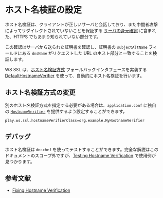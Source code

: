 <!--- Copyright (C) 2009-2015 Typesafe Inc. <http://www.typesafe.com> -->
<!--
# Configuring Hostname Verification
-->
# ホスト名検証の設定

<!--
Hostname verification is a little known part of HTTPS that involves a [server identity check](https://tools.ietf.org/search/rfc2818#section-3.1) to ensure that the client is talking to the correct server and has not been redirected by a man in the middle attack.
-->
ホスト名検証は、クライアントが正しいサーバと会話しており、また中間者攻撃によってリダイレクトされていないことを保証する [サーバの身元確認](https://www.ipa.go.jp/security/rfc/RFC2818JA.html#31) に含まれた、HTTPS でもあまり知られていない部分です。

<!--
The check involves looking at the certificate sent by the server, and verifying that the `dnsName` in the `subjectAltName` field of the certificate matches the host portion of the URL used to make the request.
-->
この確認はサーバから送られた証明書を確認し、証明書の `subjectAltName` フィールドにある `dnsName` がリクエストした URL のホスト部分と一致することを検証します。

<!--
WS SSL does hostname verification automatically, using the [DefaultHostnameVerifier](api/scala/play/api/libs/ws/ssl/DefaultHostnameVerifier.html) to implement the [hostname verifier](https://docs.oracle.com/javase/8/docs/technotes/guides/security/jsse/JSSERefGuide.html#HostnameVerifier) fallback interface.
-->
WS SSL は、[ホスト名検証方式](https://docs.oracle.com/javase/jp/8/docs/technotes/guides/security/jsse/JSSERefGuide.html#HostnameVerifier) フォールバックインタフェースを実装する [DefaultHostnameVerifier](api/scala/play/api/libs/ws/ssl/DefaultHostnameVerifier.html) を使って、自動的にホスト名検証を行います。

<!--
## Modifying the Hostname Verifier
-->
## ホスト名検証方式の変更

<!--
If you need to specify a different hostname verifier, you can configure `application.conf` to provide your own custom [`HostnameVerifier`](https://docs.oracle.com/javase/8/docs/api/javax/net/ssl/HostnameVerifier.html):
-->
別のホスト名検証方式を指定する必要がある場合は、`application.conf` に独自の [`HostnameVerifier`](https://docs.oracle.com/javase/jp/8/docs/api/javax/net/ssl/HostnameVerifier.html) を提供するよう設定することができます。

```
play.ws.ssl.hostnameVerifierClass=org.example.MyHostnameVerifier
```

<!--
## Debugging
-->
## デバッグ

<!--
Hostname Verification can be tested using `dnschef`.  A complete guide is out of scope of documentation, but an example can be found in [Testing Hostname Verification](https://tersesystems.com/2014/03/31/testing-hostname-verification/).
-->
ホスト名検証は `dnschef` を使ってテストすることができます。完全な解説はこのドキュメントのスコープ外ですが、[Testing Hostname Verification](https://tersesystems.com/2014/03/31/testing-hostname-verification/) で使用例が見つかります。

<!--
## Further Reading
-->
## 参考文献

<!--
* [Fixing Hostname Verification](https://tersesystems.com/2014/03/23/fixing-hostname-verification/)
-->
* [Fixing Hostname Verification](https://tersesystems.com/2014/03/23/fixing-hostname-verification/)
